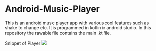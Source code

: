 # Android-Music-Player
This is an android music player app with various cool features such as shake to change etc. It is programmed in kotlin in android studio.
In this repository the rawable file contains the main .kt file.

Snippet of Player 
![](Screenshots/ss1.png,ss2.png,ss3.png,ss4.png)
